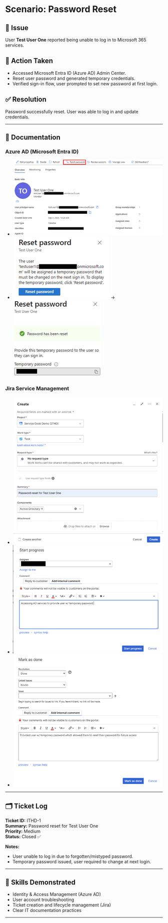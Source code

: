 # Scenario: Password Reset

## 📝 Issue
User **Test User One** reported being unable to log in to Microsoft 365 services.  

## 🔧 Action Taken
- Accessed Microsoft Entra ID (Azure AD) Admin Center.  
- Reset user password and generated temporary credentials.  
- Verified sign-in flow, user prompted to set new password at first login.  

## ✅ Resolution
Password successfully reset. User was able to log in and update credentials.  

---

## 📂 Documentation

### Azure AD (Microsoft Entra ID)
- ![Reset Password Screen](./images/password-reset/change_password.png)  
- ![Temporary Password Generated](./images/password-reset/temp_pw1.png)  -> ![Temporary Password Generated2](./images/password-reset/temp_pw2.png)

### Jira Service Management
- ![Ticket Created](./images/password-reset/create_ticket.png)  
- ![Ticket In Progress](./images/password-reset/stage2_progress.png)  
- ![Ticket Resolved](./images/password-reset/stage3_ticket_closed.png)  

---

## 🗂 Ticket Log
**Ticket ID:** ITHD-1  
**Summary:** Password reset for Test User One  
**Priority:** Medium  
**Status:** Closed ✅  

**Notes:**  
- User unable to log in due to forgotten/mistyped password.  
- Temporary password issued, user required to change at next login.  

---

## 🎯 Skills Demonstrated
- Identity & Access Management (Azure AD)  
- User account troubleshooting  
- Ticket creation and lifecycle management (Jira)  
- Clear IT documentation practices  

---
